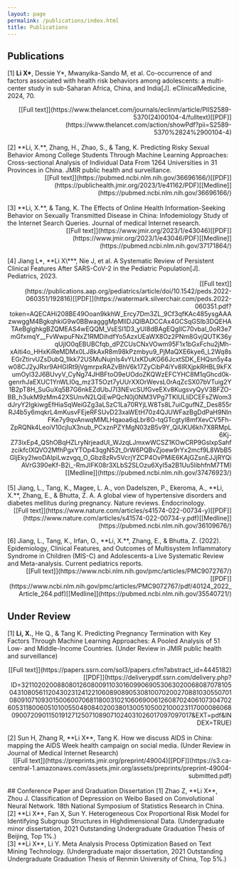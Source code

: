 ```yaml
---
layout: page
permalink: /publications/index.html
title: Publications
---
```


## Publications

[1]	**Li X\***, Dessie Y\*, Mwanyika-Sando M, et al. Co-occurrence of and factors associated with health risk behaviors among adolescents: a multi-center study in sub-Saharan Africa, China, and India[J]. eClinicalMedicine, 2024, 70.
<br>
<div style="text-align: right;">
[[Full text]](https://www.thelancet.com/journals/eclinm/article/PIIS2589-5370(24)00104-4/fulltext)[[PDF]](https://www.thelancet.com/action/showPdf?pii=S2589-5370%2824%2900104-4)
</div>
<br>
[2]	**Li, X.**, Zhang, H., Zhao, S., & Tang, K. Predicting Risky Sexual Behavior Among College Students Through Machine Learning Approaches: Cross-sectional Analysis of Individual Data From 1264 Universities in 31 Provinces in China. JMIR public health and surveillance.
<br>
<div style="text-align: right;">
[[Full text]](https://pubmed.ncbi.nlm.nih.gov/36696166/)[[PDF]](https://publichealth.jmir.org/2023/1/e41162/PDF)[[Medline]](https://pubmed.ncbi.nlm.nih.gov/36696166/)
</div>
<br>
[3]	**Li, X.**, & Tang, K. The Effects of Online Health Information-Seeking Behavior on Sexually Transmitted Disease in China: Infodemiology Study of the Internet Search Queries. Journal of medical Internet research. 
<br>
<div style="text-align: right;">
[[Full text]](https://www.jmir.org/2023/1/e43046)[[PDF]](https://www.jmir.org/2023/1/e43046/PDF)[[Medline]](https://pubmed.ncbi.nlm.nih.gov/37171864/)
</div>
<br>
[4]	Jiang L*, **Li X\***, Nie J, et al. A Systematic Review of Persistent Clinical Features After SARS-CoV-2 in the Pediatric Population[J]. Pediatrics, 2023.
<br>
<div style="text-align: right;">
[[Full text]](https://publications.aap.org/pediatrics/article/doi/10.1542/peds.2022-060351/192816)[[PDF]](https://watermark.silverchair.com/peds.2022-060351.pdf?token=AQECAHi208BE49Ooan9kkhW_Ercy7Dm3ZL_9Cf3qfKAc485ysgAAAzwwggM4BgkqhkiG9w0BBwagggMpMIIDJQIBADCCAx4GCSqGSIb3DQEHATAeBglghkgBZQMEAS4wEQQM_VsESI1D3_yUI8dBAgEQgIIC70vbal_0oR3e7mGfxmqY__FvWwpuFNxZ1RMDihdfYo5AzxUEaWX8Oz2PNm8GvjQUTK36yqUjlO0qEBUBCfqb_dPZCUsCNxVOwm95F1x1bGxFchu2jMh-xAiti4o_HHxKiReMDMx0LJ8kAxR8m98kPzmbyu9_PjMaQXE6kye6_L2Wq8sEGrZtirvUZsDubQ_1lkk72USMuNujnls4vYUxKDuKG66JcxtSDK_EHQsn5y4aw08CJ2yJRxr9AHGIRt9jVgmrpxRAZvBhV6k17ZyCibP4iYv8lRXjpkRHBL9kFXumOyl32J6BUvyV_CyNg74JHBFtoO9eUOdoZKQWzEFCYHC8M1qGhcd0k-genrhJaEXUC1YnWLI0q_mz3T5Ozt7yUUrXXOrWevsL0rAqZcSX07bVTuig2Y1B2pT8H_SuGuXq5B7G6nkEZdUbJ7l3NEvcSUfGveEXv8KugsvyQyV3BFZO-BB_h3ukM9zMm42XSUnvN2LQiEwPQcN0j0NM3VPg7TKlULliDCEFsZWom3dJryY2IgkiwgEfHiaSqWeiGZg3aLSzC1La70RYjLW8Ts8L7uiCgufNZ_Des855rRJ4b5y6mqkrL4mKusvFEjeRFSUvD23xaWEtH70z4QJUWFazBgDdPaH9NInFKe7y9qvAnwqMlMLHqaoa6qLbr8O-tqGTcgtyl8mfXevCV5Fh-ZpRQNk4LeoiV10cjluX3nub_PCxznPZYMgN03zB5v9Y_QiUKU6kh7X8RMpL6Kj-Z73ixEp4_QShOBqHZLryNrjeadUI_WJzqLJmxwWCSZ1KOwCRP9GslxpSahfzcikfcIXQVO2MfhPgxYTOp43qgN52t_0rW6PQBvZjoew9rYx2mcf9L8WbB5GljEky2lwoDAIpiLwzvgq_O_Gbz8zRv5VcrjYZCP4OvPMiE6KAjGZsnEJJjRYQiAVrG390eKf-B2i_-RmJIFK08r3XLbS2SLOzu6XyI5a2B1Uu5IibhfnM7TM)[[Medline]](https://pubmed.ncbi.nlm.nih.gov/37476923/)
</div>
<br>
[5]	Jiang, L., Tang, K., Magee, L. A., von Dadelszen, P., Ekeroma, A., **Li, X.**, Zhang, E., & Bhutta, Z. A. A global view of hypertensive disorders and diabetes mellitus during pregnancy. Nature reviews. Endocrinology.<br>
<div style="text-align: right;">
[[Full text]](https://www.nature.com/articles/s41574-022-00734-y)[[PDF]](https://www.nature.com/articles/s41574-022-00734-y.pdf)[[Medline]](https://pubmed.ncbi.nlm.nih.gov/36109676/)
</div>
<br>
[6]	Jiang, L., Tang, K., Irfan, O., **Li, X.**, Zhang, E., & Bhutta, Z. (2022). Epidemiology, Clinical Features, and Outcomes of Multisystem Inflammatory Syndrome in Children (MIS-C) and Adolescents-a Live Systematic Review and Meta-analysis. Current pediatrics reports.<br>
<div style="text-align: right;">
[[Full text]](https://www.ncbi.nlm.nih.gov/pmc/articles/PMC9072767/)[[PDF]](https://www.ncbi.nlm.nih.gov/pmc/articles/PMC9072767/pdf/40124_2022_Article_264.pdf)[[Medline]](https://pubmed.ncbi.nlm.nih.gov/35540721/)
</div>

## Under Review

[1]	**Li, X.**, He Q., & Tang K. Predicting Pregnancy Termination with Key Factors Through Machine Learning Approaches: A Pooled Analysis of 51 Low- and Middle-Income Countries. (Under Review in JMIR public health and surveillance) 
<br>
<div style="text-align: right;">
[[Full text]](https://papers.ssrn.com/sol3/papers.cfm?abstract_id=4445182)[[PDF]](https://deliverypdf.ssrn.com/delivery.php?ID=321102020088080126080091103016099069053063020068087078105043108056112043023124122106089089053081007020027088103055070108091071093015006007068118003102106069006126087024061073047026053118006051010055048084020038013005105002100023117000086068090072090115019127125071089071024031026017097097017&EXT=pdf&INDEX=TRUE)
</div>
<br>
[2]	Sun H, Zhang R, **Li X**, Tang K. How we discuss AIDS in China: mapping the AIDS Week health campaign on social media. (Under Review in Journal of Medical Internet Research)
<br>
<div style="text-align: right;">
[[Full text]](https://preprints.jmir.org/preprint/49004)[[PDF]](https://s3.ca-central-1.amazonaws.com/assets.jmir.org/assets/preprints/preprint-49004-submitted.pdf)
</div>
<br>
## Conference Paper and Graduation Dissertation
[1] Zhao Z, **Li X**, Zhou J. Classification of Depression on Weibo Based on Convolutional Neural Network. 18th National Symposium of Statistics Research in China.
<br>
[2] **Li X**, Fan X, Sun Y. Heterogeneous Cox Proportional Risk Model for Identifying Subgroup Structures in Highdimensional Data. (Undergraduate minor dissertation, 2021 Outstanding Undergraduate Graduation Thesis of Beijing, Top 1%.)
<br>
[3] **Li X**, Li Y. Meta Analysis Process Optimization Based on Text Mining Technology. (Undergraduate major dissertation, 2021 Outstanding Undergraduate Graduation Thesis of Renmin University of China, Top 5%.)
